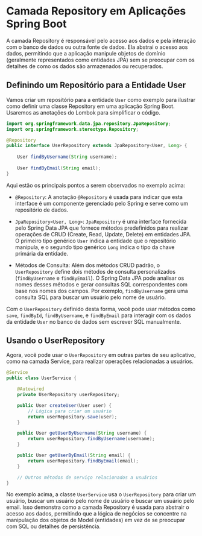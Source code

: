 # Camada Repository em Aplicações Spring Boot

A camada Repository é responsável pelo acesso aos dados e pela interação com o banco de dados ou outra fonte de dados. Ela abstrai o acesso aos dados, permitindo que a aplicação manipule objetos de domínio (geralmente representados como entidades JPA) sem se preocupar com os detalhes de como os dados são armazenados ou recuperados.

## Definindo um Repositório para a Entidade User

Vamos criar um repositório para a entidade `User` como exemplo para ilustrar como definir uma classe Repository em uma aplicação Spring Boot. Usaremos as anotações do Lombok para simplificar o código.

```java
import org.springframework.data.jpa.repository.JpaRepository;
import org.springframework.stereotype.Repository;

@Repository
public interface UserRepository extends JpaRepository<User, Long> {
    
    User findByUsername(String username);
    
    User findByEmail(String email);
}
```

Aqui estão os principais pontos a serem observados no exemplo acima:

- `@Repository`: A anotação `@Repository` é usada para indicar que esta interface é um componente gerenciado pelo Spring e serve como um repositório de dados.

- `JpaRepository<User, Long>`: `JpaRepository` é uma interface fornecida pelo Spring Data JPA que fornece métodos predefinidos para realizar operações de CRUD (Create, Read, Update, Delete) em entidades JPA. O primeiro tipo genérico `User` indica a entidade que o repositório manipula, e o segundo tipo genérico `Long` indica o tipo da chave primária da entidade.

- Métodos de Consulta: Além dos métodos CRUD padrão, o `UserRepository` define dois métodos de consulta personalizados (`findByUsername` e `findByEmail`). O Spring Data JPA pode analisar os nomes desses métodos e gerar consultas SQL correspondentes com base nos nomes dos campos. Por exemplo, `findByUsername` gera uma consulta SQL para buscar um usuário pelo nome de usuário.

Com o `UserRepository` definido desta forma, você pode usar métodos como `save`, `findById`, `findByUsername`, e `findByEmail` para interagir com os dados da entidade `User` no banco de dados sem escrever SQL manualmente.

## Usando o UserRepository

Agora, você pode usar o `UserRepository` em outras partes de seu aplicativo, como na camada Service, para realizar operações relacionadas a usuários.

```java
@Service
public class UserService {

    @Autowired
    private UserRepository userRepository;

    public User createUser(User user) {
        // Lógica para criar um usuário
        return userRepository.save(user);
    }

    public User getUserByUsername(String username) {
        return userRepository.findByUsername(username);
    }

    public User getUserByEmail(String email) {
        return userRepository.findByEmail(email);
    }

    // Outros métodos de serviço relacionados a usuários
}
```

No exemplo acima, a classe `UserService` usa o `UserRepository` para criar um usuário, buscar um usuário pelo nome de usuário e buscar um usuário pelo email. Isso demonstra como a camada Repository é usada para abstrair o acesso aos dados, permitindo que a lógica de negócios se concentre na manipulação dos objetos de Model (entidades) em vez de se preocupar com SQL ou detalhes de persistência.